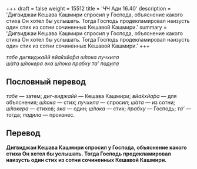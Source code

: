 +++
draft = false
weight = 15512
title = 'ЧЧ Ади 16.40'
description = 'Дигвиджаи Кешава Кашмири спросил у Господа, объяснение какого стиха Он хотел бы услышать. Тогда Господь продекламировал наизусть один стих из сотни сочиненных Кешавой Кашмири.'
summary = 'Дигвиджаи Кешава Кашмири спросил у Господа, объяснение какого стиха Он хотел бы услышать. Тогда Господь продекламировал наизусть один стих из сотни сочиненных Кешавой Кашмири.'
+++

_табе дигвиджайӣ вйа̄кхйа̄ра ш́лока пучхила  
ш́ата ш́локера эка ш́лока прабху та’ пад̣ила_

## Пословный перевод

_табе_ — затем; _диг_\-_виджайӣ_ — Кешава Кашмири; _вйа̄кхйа̄ра_ — для объяснения; _ш́лока_ — стих; _пучхила_ — спросил; _ш́ата_ — из сотни; _ш́локера_ — стихов; _эка_ — один; _ш́лока_ — стих; _прабху_ — Господь; _та’_ — тогда; _пад̣ила_ — произнес.

## Перевод

**Дигвиджаи Кешава Кашмири спросил у Господа, объяснение какого стиха Он хотел бы услышать. Тогда Господь продекламировал наизусть один стих из сотни сочиненных Кешавой Кашмири.**
